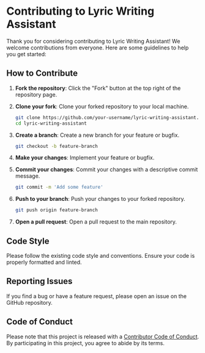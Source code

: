 # Contributing to Lyric Writing Assistant

Thank you for considering contributing to Lyric Writing Assistant! We welcome contributions from everyone. Here are some guidelines to help you get started:

## How to Contribute

1. **Fork the repository**: Click the "Fork" button at the top right of the repository page.
2. **Clone your fork**: Clone your forked repository to your local machine.

    ```bash
    git clone https://github.com/your-username/lyric-writing-assistant.git
    cd lyric-writing-assistant
    ```

3. **Create a branch**: Create a new branch for your feature or bugfix.

    ```bash
    git checkout -b feature-branch
    ```

4. **Make your changes**: Implement your feature or bugfix.
5. **Commit your changes**: Commit your changes with a descriptive commit message.

    ```bash
    git commit -m 'Add some feature'
    ```

6. **Push to your branch**: Push your changes to your forked repository.

    ```bash
    git push origin feature-branch
    ```

7. **Open a pull request**: Open a pull request to the main repository.

## Code Style

Please follow the existing code style and conventions. Ensure your code is properly formatted and linted.

## Reporting Issues

If you find a bug or have a feature request, please open an issue on the GitHub repository.

## Code of Conduct

Please note that this project is released with a [Contributor Code of Conduct](CODE_OF_CONDUCT.md). By participating in this project, you agree to abide by its terms.
